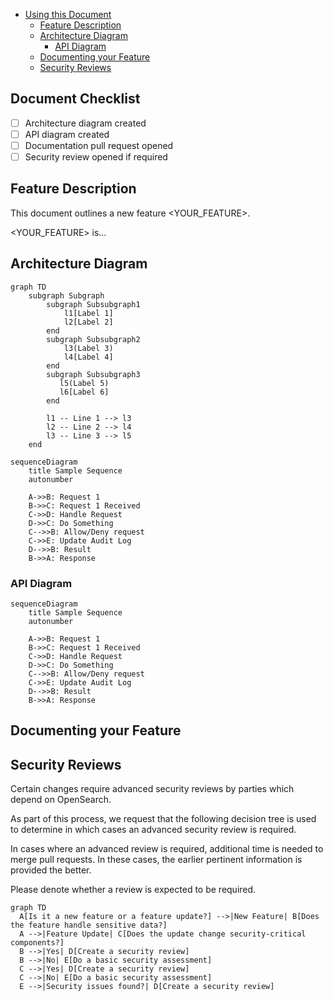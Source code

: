 - [Using this Document](#using-this-document)
	- [Feature Description](#feature-description-)
	- [Architecture Diagram](#architecture-diagram)
		- [API Diagram](#api-diagram)
	- [Documenting your Feature](#documenting-your-feature)
	- [Security Reviews](#security-reviews)

## Document Checklist
- [ ] Architecture diagram created 
- [ ] API diagram created
- [ ] Documentation pull request opened
- [ ] Security review opened if required

<!--
# Using this Document

This document provides an easy-to-use template to help you get started building your own design document for OpenSearch features.

To use this document you should:

1. Copy and paste the contents of the document to a new file <YOUR_FEATURE>.md or to the body of a GitHub comment.
2. Fill out the remainder of this document.

**Please do not overwrite this document.**

-->

## Feature Description

<!--
_Please provide a **brief** description of what feature you are introducing and what it does. This should include information about the scope of the change and and its technical aspects. It should not reiterate the GitHub description._

For example: This feature creates a token with properties x, y, & z, it will have Rest APIs: POST /_security/foo/token { ... }. It will add functionality in class files AFactory, BSingleton, and CInstance.
-->

This document outlines a new feature <YOUR_FEATURE>.

<YOUR_FEATURE> is...

## Architecture Diagram



<!--_Some features are best explained using architecture diagrams. In particular, Mermaid diagrams are supported by GitHub and preferred. You can find examples of Mermaid diagrams in the [ARCHITECTURE.md](./ARCHITECTURE.md) file._-->

<!--Here is a generic graph diagram you can modify:-->

```mermaid
graph TD
    subgraph Subgraph
        subgraph Subsubgraph1
            l1[Label 1]
            l2[Label 2]
        end
        subgraph Subsubgraph2
            l3(Label 3)
            l4[Label 4]
        end
        subgraph Subsubgraph3
           l5(Label 5)
           l6[Label 6]
        end

        l1 -- Line 1 --> l3
        l2 -- Line 2 --> l4
        l3 -- Line 3 --> l5
    end
```

<!--Similarly, this is a sample sequence diagram:-->

```mermaid
sequenceDiagram
	title Sample Sequence
	autonumber

    A->>B: Request 1
    B->>C: Request 1 Received
    C->>D: Handle Request 
    D->>C: Do Something
    C-->>B: Allow/Deny request
    C->>E: Update Audit Log
    D-->>B: Result
    B->>A: Response
```

<!--There are several other types of diagrams also supported by Mermaid.-->


### API Diagram

<!--If your change introduces new API routes, please provide a diagram of the changes.-->

<!--The sequence diagram is recommended for this purpose:-->

```mermaid
sequenceDiagram
	title Sample Sequence
	autonumber

    A->>B: Request 1
    B->>C: Request 1 Received
    C->>D: Handle Request 
    D->>C: Do Something
    C-->>B: Allow/Deny request
    C->>E: Update Audit Log
    D-->>B: Result
    B->>A: Response
```

## Documenting your Feature

<!--Whenever you are making a large change, you should make sure you have created the appropriate updates to the documentation website.

Please use this section as a reminder to submit a pull request to the documentation repository with the details of your change.

If you do not complete this step, your pull request may not be merged.

Please link your documentation pull request here when it is complete and check the box below.-->

## Security Reviews

Certain changes require advanced security reviews by parties which depend on OpenSearch.

As part of this process, we request that the following decision tree is used to determine in which cases an advanced security review is required.

In cases where an advanced review is required, additional time is needed to merge pull requests. In these cases, the earlier pertinent information is provided the better.

Please denote whether a review is expected to be required.

```mermaid
graph TD
  A[Is it a new feature or a feature update?] -->|New Feature| B[Does the feature handle sensitive data?]
  A -->|Feature Update| C[Does the update change security-critical components?]
  B -->|Yes| D[Create a security review]
  B -->|No| E[Do a basic security assessment]
  C -->|Yes| D[Create a security review]
  C -->|No| E[Do a basic security assessment]
  E -->|Security issues found?| D[Create a security review]
```
